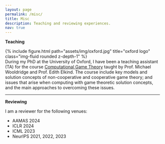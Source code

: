```yaml
---
layout: page
permalink: /misc/
title: Misc
description: Teaching and reviewing experiences.
nav: true
---
```


**Teaching**
<div class="row justify-content-sm-center">
    <div class="col-sm-2 mt-3 mt-md-0">
        {% include figure.html path="assets/img/oxford.jpg" title="oxford logo" class="img-fluid rounded z-depth-1" %}
    </div>
    <div class="col-sm-10 mt-3 mt-md-0">
    During my PhD at the University of Oxford, I have been a teaching assistant (TA) for the course <a href="https://www.cs.ox.ac.uk/teaching/courses/2020-2021/cgt/">Computational Game Theory</a> taught by Prof. Michael Wooldridge and Prof. Edith Elkind. The course include key models and solution concepts of non-cooperative and cooperative game theory; and issues that arise when computing with game theoretic solution concepts, and the main approaches to overcoming these issues.
    </div>
</div>

---

**Reviewing**

I am a reviewer for the following venues:
- AAMAS 2024
- ICLR 2024
- ICML 2023
- NeurIPS 2021, 2022, 2023